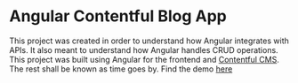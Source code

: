 # Angular Contentful Blog App

This project was created in order to understand how Angular integrates with APIs. It also meant to understand how Angular handles CRUD operations. This project was built using Angular for the frontend and [Contentful CMS](https://www.contentful.com/). The rest shall be known as time goes by. Find the demo [here](https://angular-contentful-api-blog.netlify.app/)
